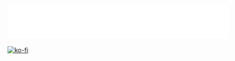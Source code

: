 <img src="assets/greetings.svg" alt=":greet:" />

[![ko-fi](https://ko-fi.com/img/githubbutton_sm.svg)](https://ko-fi.com/B0B1Z3IGW)

<!--<img src="https://visitor-badge.laobi.icu/badge?page_id=andikaleonardo.andikaleonardo" alt="visitor badge"/>-->




